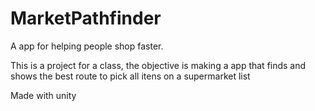 # MarketPathfinder
A app for helping people shop faster.

This is a project for a class, 
the objective is making a app that finds and shows the best route to pick all itens on a supermarket list

Made with unity
